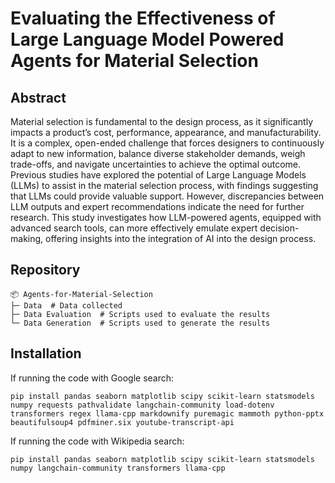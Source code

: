 # Evaluating the Effectiveness of Large Language Model Powered Agents for Material Selection

## Abstract

Material selection is fundamental to the design process, as it significantly impacts a product’s cost, performance, appearance, and manufacturability. It is a complex, open-ended challenge that forces designers to continuously adapt to new information, balance diverse stakeholder demands, weigh trade-offs, and navigate uncertainties to achieve the optimal outcome. Previous studies have explored the potential of Large Language Models (LLMs) to assist in the material selection process, with findings suggesting that LLMs could provide valuable support. However, discrepancies between LLM outputs and expert recommendations indicate the need for further research. This study investigates how LLM-powered agents, equipped with advanced search tools, can more effectively emulate expert decision-making, offering insights into the integration of AI into the design process.

## Repository

```
📦 Agents-for-Material-Selection
├─ Data  # Data collected
├─ Data Evaluation  # Scripts used to evaluate the results
└─ Data Generation  # Scripts used to generate the results
```

## Installation

If running the code with Google search:
```
pip install pandas seaborn matplotlib scipy scikit-learn statsmodels numpy requests pathvalidate langchain-community load-dotenv transformers regex llama-cpp markdownify puremagic mammoth python-pptx beautifulsoup4 pdfminer.six youtube-transcript-api
```

If running the code with Wikipedia search:
```
pip install pandas seaborn matplotlib scipy scikit-learn statsmodels numpy langchain-community transformers llama-cpp
```
